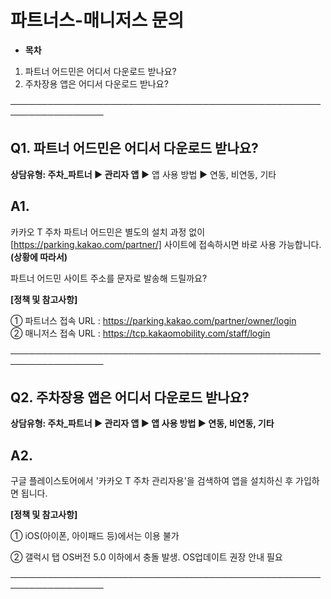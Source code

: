 # 파트너스-매니저스 문의

* **목차**

1. 파트너 어드민은 어디서 다운로드 받나요?
2. 주차장용 앱은 어디서 다운로드 받나요?

─────────────────────────────────────────────────────────────────

**Q1. 파트너 어드민은 어디서 다운로드 받나요?**
------------------------------

**상담유형: 주차\_파트너 ▶ 관리자 앱** ▶ 앱 사용 방법 ▶ 연동, 비연동, 기타

**A1.**
-------

카카오 T 주차 파트너 어드민은 별도의 설치 과정 없이   
[https://parking.kakao.com/partner/] 사이트에 접속하시면 바로 사용 가능합니다. **(상황에 따라서)**

파트너 어드민 사이트 주소를 문자로 발송해 드릴까요?

****[정책 및 참고사항]****

① 파트너스 접속 URL : https://parking.kakao.com/partner/owner/login  
② 매니저스 접속 URL : https://tcp.kakaomobility.com/staff/login

─────────────────────────────────────────────────────────────────

**Q2. 주차장용 앱은 어디서 다운로드 받나요?**
-----------------------------

**상담유형: 주차\_파트너 ▶ 관리자 앱 ▶ 앱 사용 방법 ▶ 연동, 비연동, 기타**

**A2.**
-------

구글 플레이스토어에서 '카카오 T 주차 관리자용'을 검색하여 앱을 설치하신 후 가입하면 됩니다.

**[정책 및 참고사항]**

① iOS(아이폰, 아이패드 등)에서는 이용 불가

② 갤럭시 탭 OS버전 5.0 이하에서 충돌 발생. OS업데이트 권장 안내 필요

─────────────────────────────────────────────────────────────────